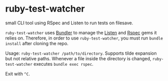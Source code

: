 # ruby-test-watcher
small CLI tool using RSpec and Listen to run tests on filesave.

`ruby-test-watcher` uses [Bundler](http://bundler.io/) to manage the 
[Listen](https://github.com/guard/listen) and 
[Rspec](https://github.com/rspec/rspec-metagem) gems it relies on.
Therefore, in order to use `ruby-test-watcher`,
you must run `bundle install` after cloning the repo.

Usage: `ruby-test-watcher /path/to/directory`. 
Supports tilde expansion but not relative paths.
Whenever a file inside the directory is changed,
`ruby-test-watcher` executes `bundle exec rspec`.

Exit with `^C`.
